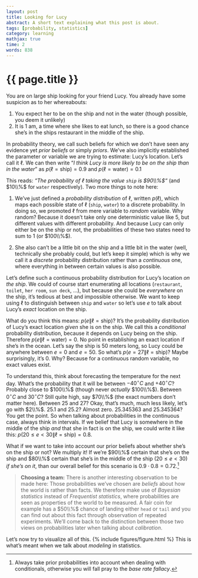 ```yaml
---
layout: post
title: Looking for Lucy
abstract: A short text explaining what this post is about.
tags: [probability, statistics]
category: learning
mathjax: true
time: 2
words: 838
---
```


# {{ page.title }}

You are on large ship looking for your friend Lucy. You already have some suspicion as to her whereabouts:

1. You expect her to be on the ship and not in the water (though possible, you deem it unlikely)
2. It is 1 am, a time where she likes to eat lunch, so there is a good chance she’s in the ships restaurant in the middle of the ship.

In probability theory, we call such beliefs for which we don’t have seen any evidence yet _prior beliefs_ or simply _priors_. We’ve also implicitly established the parameter or variable we are trying to estimate: Lucy’s location. Let’s call it $\ell$. We can then write “_I think Lucy is more likely to be on the ship than in the water_” as $p(\ell=\mathrm{ship})=0.9$  and $p(\ell=\mathrm{water})=0.1$

This reads: _“The probability of  $\ell$ taking the value `ship` is $90\\%$“_ (and $10\\%$ for `water` respectively). Two more things to note here:

1. We’ve just defined a _probability distribution_ of $\ell$, written $p(\ell)$, which maps each possible state of $\ell$ (`ship`, `water`) to a discrete probability. In doing so, we promoted $\ell$ from mere variable to _random_ variable. Why random? Because it doesn’t take only one deterministic value like $5$, but different values with different probability. And because Lucy can only either be on the ship or not, the probabilities of these two states need to sum to 1 (or $100\\%$).

2. She also can’t be a little bit on the ship and a little bit in the water (well, technically she probably could, but let’s keep it simple) which is why we call it a _discrete_ probability distribution rather than a _continuous_ one, where everything in between certain values is also possible.

Let’s define such a continuous probability distribution for Lucy’s location _on the ship_. We could of course start enumerating all locations (`restaurant`, `toilet`, `her room`, `sun deck`, …), but because she could be _everywhere_ on the ship,  it’s tedious at best and impossible otherwise. We want to keep using $\ell$ to distinguish between `ship` and `water` so let’s use $e$ to talk about Lucy’s _exact_ location on the ship.

What do you think this means: $p(e\|\ell=\mathrm{ship})$? It’s the probability distribution of Lucy’s exact location _given_ she is on the ship. We call this a _conditional_ probability distribution, because it depends on Lucy being on the ship. Therefore $p(e\|\ell=\mathrm{water})=0$. No point in establishing an exact location if she’s in the ocean. Let’s say the ship is $50$ meters long, so Lucy could be anywhere between $e=0$ and $e=50$. So what’s $p(e=27\|\ell=\mathrm{ship})$? Maybe surprisingly, it’s $0$. Why? Because for a continuous random variable, no exact values exist.

To understand this, think about forecasting the temperature for the next day. What’s the probability that it will be between $-40^\circ C$ and $+40^\circ C$? Probably close to $100\\%$ (though never _actually_ $100\\%$). Between $0^\circ C$ and $30^\circ C$? Still quite high, say $70\\%$ (the exact numbers don’t matter here). Between $25$ and $27$? Okay, that’s much, much less likely, let’s go with $2\\%$. $25.1$ and $25.2$? Almost zero. $25.345363$ and $25.345364$? You get the point. So when talking about probabilities in the continuous case, always think in intervals. If we belief that Lucy is somewhere in the middle of the ship _and_ that she in fact is on the ship, we could write it like this: $p(20\leq e<30\|\ell=\mathrm{ship})=0.8$.

What if we want to take into account our prior beliefs about whether she’s on the ship or not? We multiply it! If we’re $90\\%$ certain that she’s on the ship and $80\\%$ certain that she’s in the middle of the ship ($20\leq e < 30$) _if she’s on it_, than our overall belief for this scenario is $0.9\cdot 0.8 = 0.72$.[^2]

[^2]: Always take prior probabilities into account when dealing with conditionals, otherwise you will fall pray to the _base rate fallacy_.

> **Choosing a team:** There is another interesting observation to be made here: Those probabilities we’ve chosen are _beliefs_ about how the world is rather than facts. We therefore make use of _Bayesian statistics_ instead of _Frequentist statistics_, where probabilities are seen as properties of the world to be measured. A fair coin for example has a $50\\%$ chance of landing either `head` or `tail` and you can find out about this fact through observation of repeated experiments. We’ll come back to the distinction between those two views on probabilities later when talking about _calibration_.

Let’s now try to visualize all of this.
{% include figures/figure.html %}
This is what’s meant when we talk about _modeling_ in statistics.